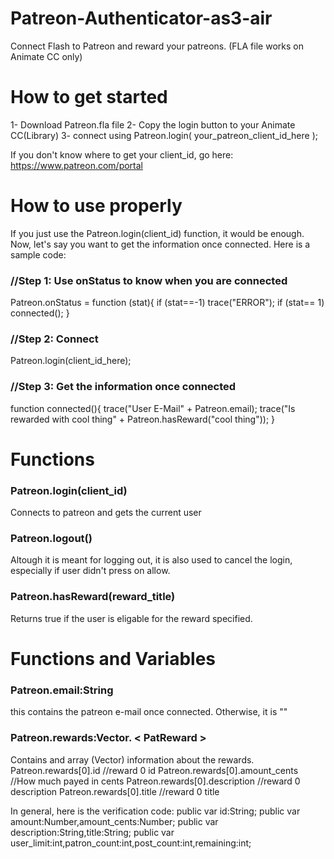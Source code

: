 # Patreon-Authenticator-as3-air
Connect Flash to Patreon and reward your patreons.
(FLA file works on Animate CC only)

# How to get started
1- Download Patreon.fla file
2- Copy the login button to your Animate CC(Library)
3- connect using Patreon.login( your_patreon_client_id_here );

If you don't know where to get your client_id, go here: https://www.patreon.com/portal

# How to use properly
If you just use the Patreon.login(client_id) function, it would be enough.
Now, let's say you want to get the information once connected. Here is a sample code:

<h3>//Step 1: Use onStatus to know when you are connected</h3>

Patreon.onStatus = function (stat){
  if (stat==-1) trace("ERROR");
  if (stat== 1) connected();
}

<h3>//Step 2: Connect</h3>
Patreon.login(client_id_here);

<h3>//Step 3: Get the information once connected</h3>
function connected(){
  trace("User E-Mail"   +  Patreon.email);
  trace("Is rewarded with cool thing" + Patreon.hasReward("cool thing"));
}

# Functions
<h3>Patreon.login(client_id)</h3>
Connects to patreon and gets the current user
<h3>Patreon.logout()</h3>
Altough it is meant for logging out, it is also used to cancel the login, especially if user didn't press on allow.
<h3>Patreon.hasReward(reward_title)</h3>
Returns true if the user is eligable for the reward specified.

# Functions and Variables
<h3>Patreon.email:String</h3> 
this contains the patreon e-mail once connected. Otherwise, it is ""
<h3>Patreon.rewards:Vector. < PatReward > </h3>
Contains and array (Vector) information about the rewards. 
  Patreon.rewards[0].id             //reward 0 id
  Patreon.rewards[0].amount_cents   //How much payed in cents
  Patreon.rewards[0].description    //reward 0 description
  Patreon.rewards[0].title          //reward 0 title
  
  In general, here is the verification code:
  public var id:String;
	public var amount:Number,amount_cents:Number;
	public var description:String,title:String;
	public var user_limit:int,patron_count:int,post_count:int,remaining:int;
  
